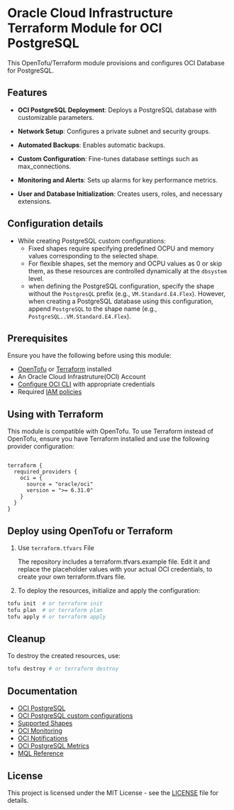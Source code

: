 # Oracle Cloud Infrastructure Terraform Module for OCI PostgreSQL
This OpenTofu/Terraform module provisions and configures OCI Database for PostgreSQL. 

## Features
- **OCI PostgreSQL Deployment**: Deploys a PostgreSQL database with customizable parameters.
  
- **Network Setup**: Configures a private subnet and security groups.
  
- **Automated Backups**: Enables automatic backups.
  
- **Custom Configuration**: Fine-tunes database settings such as max_connections.
  
- **Monitoring and Alerts**: Sets up alarms for key performance metrics.
  
- **User and Database Initialization**: Creates users, roles, and necessary extensions.

## Configuration details
- While creating PostgreSQL custom configurations:
  - Fixed shapes require specifying predefined OCPU and memory values corresponding to the selected shape.
  - For flexible shapes, set the memory and OCPU values as 0 or skip them, as these resources are controlled dynamically at the ``` dbsystem ``` level. 
  - when defining the PostgreSQL configuration, specify the shape without the ```PostgresQL``` prefix (e.g., ```VM.Standard.E4.Flex```). However, when creating a PostgreSQL database using this configuration, append ```PostgreSQL``` to the shape name (e.g., ```PostgreSQL..VM.Standard.E4.Flex```).  

## Prerequisites
Ensure you have the following before using this module:
- [OpenTofu](https://opentofu.org/docs/intro/install/) or [Terraform](https://developer.hashicorp.com/terraform/tutorials/aws-get-started/install-cli) installed
- An Oracle Cloud Infrastruture(OCI) Account
- [Configure OCI CLI](https://docs.oracle.com/en-us/iaas/Content/dev/terraform/tutorials/tf-provider.htm#prepare) with appropriate credentials
- Required [IAM policies](https://docs.oracle.com/en-us/iaas/Content/postgresql/policies.htm)

## Using with Terraform

This module is compatible with OpenTofu. To use Terraform instead of OpenTofu, ensure you have Terraform installed and use the following provider configuration:

```hcl

terraform {
  required_providers {
    oci = {
      source = "oracle/oci"
      version = ">= 6.31.0"
    }
  }
}

```

## Deploy using OpenTofu or Terraform

1. Use `terraform.tfvars` File

   The repository includes a terraform.tfvars.example file. Edit it and replace the placeholder values with your actual OCI credentials, to create your own terraform.tfvars file.
   
3. To deploy the resources, initialize and apply the configuration:

```sh
tofu init  # or terraform init
tofu plan  # or terraform plan
tofu apply # or terraform apply
```

## Cleanup
To destroy the created resources, use:

```sh
tofu destroy # or terraform destroy
```
## Documentation
- [OCI PostgreSQL](https://docs.oracle.com/en-us/iaas/Content/postgresql/overview.htm)
- [OCI PostgreSQL custom configurations](https://docs.oracle.com/en-us/iaas/Content/postgresql/config.htm)
- [Supported Shapes](https://docs.oracle.com/en-us/iaas/Content/postgresql/supported-shapes.htm)
- [OCI Monitoring](https://docs.oracle.com/en-us/iaas/Content/Monitoring/Concepts/monitoringoverview.htm)
- [OCI Notifications](https://docs.oracle.com/en-us/iaas/Content/Notification/Concepts/notificationoverview.htm)
- [OCI PostgreSQL Metrics](https://docs.oracle.com/en-us/iaas/Content/postgresql/metrics.htm)
- [MQL Reference](https://docs.oracle.com/en-us/iaas/Content/Monitoring/Reference/mql.htm)


## License
This project is licensed under the MIT License - see the [LICENSE](https://github.com/angeline-hilda/OCI-PostgreSQL/blob/main/LICENSE) file for details.
